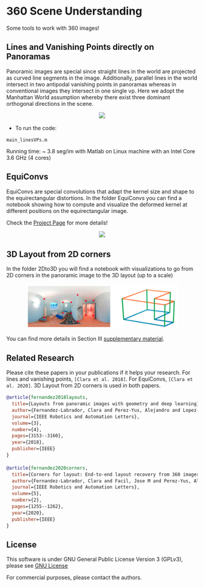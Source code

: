 # 360 Scene Understanding
Some tools to work with 360 images!

## Lines and Vanishing Points directly on Panoramas
Panoramic images are special since straight lines in the world are projected as curved line segments in the image. Additionally, parallel lines in the world intersect in two antipodal vanishing points in panoramas whereas in conventional images they intersect in one single vp. Here we adopt the Manhattan World assumption whereby there exist three dominant orthogonal directions in the scene. 

<p align="center">
<img src='img/pano_vp_lines.png' width=400>
</p>

- To run the code:
```
main_linesVPs.m
```
Running time: ~ 3.8 seg/im with Matlab on Linux machine with an Intel Core 3.6 GHz (4 cores)

## EquiConvs
EquiConvs are special convolutions that adapt the kernel size and shape to the equirectangular distortions.
In the folder EquiConvs you can find a notebook showing how to compute and visualize the deformed kernel at different positions on the equirectangular image.

Check the [Project Page](https://github.com/cfernandezlab/CFL) for more details!

<p align="center">
<img src='img/movie.gif' width=400>
</p>
  
## 3D Layout from 2D corners
In the folder 2Dto3D you will find a notebook with visualizations to go from 2D corners in the panoramic image to the 3D layout (up to a scale)

<p align="center">
<img src='img/2dto3d.png' width=400>
</p>

You can find more details in Section III [supplementary material](https://cfernandezlab.github.io/docs/CFL_supp.pdf).

## Related Research
Please cite these papers in your publications if it helps your research. For lines and vanishing points, ``[Clara et al. 2018]``. For EquiConvs, ``[Clara et al. 2020]``. 3D Layout from 2D corners is used in both papers.

```bibtex
@article{fernandez2018layouts,
  title={Layouts from panoramic images with geometry and deep learning},
  author={Fernandez-Labrador, Clara and Perez-Yus, Alejandro and Lopez-Nicolas, Gonzalo and Guerrero, Jose J},
  journal={IEEE Robotics and Automation Letters},
  volume={3},
  number={4},
  pages={3153--3160},
  year={2018},
  publisher={IEEE}
}

@article{fernandez2020corners,
  title={Corners for layout: End-to-end layout recovery from 360 images},
  author={Fernandez-Labrador, Clara and Facil, Jose M and Perez-Yus, Alejandro and Demonceaux, C{\'e}dric and Civera, Javier and Guerrero, Jose J},
  journal={IEEE Robotics and Automation Letters},
  volume={5},
  number={2},
  pages={1255--1262},
  year={2020},
  publisher={IEEE}
}
```

## License 
This software is under GNU General Public License Version 3 (GPLv3), please see [GNU License](http://www.gnu.org/licenses/gpl.html)

For commercial purposes, please contact the authors.
